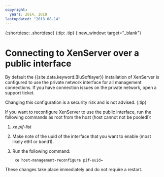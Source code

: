 ```yaml
---
copyright:
  years: 2014, 2018
lastupdated: "2018-08-14"
---
```

{:shortdesc: .shortdesc}
{:tip: .tip}
{:new_window: target="_blank"}

# Connecting to XenServer over a public interface

By default the {{site.data.keyword.BluSoftlayer}} installation of XenServer is configured to use the private network interface for all management connections. If you have connection issues on the private network, open a support ticket.

Changing this configuration is a security risk and is not advised.
{:tip}

If you want to reconfigure XenServer to use the public interface, run the following commands as root from the host (host cannot not be pooled!): 

1. *xe pif-list*

2. Make note of the uuid of the interface that you want to enable (most likely eth1 or bond1).

3. Run the following command:

        xe host-management-reconfigure pif-uuid=

These changes take place immediately and do not require a restart.
